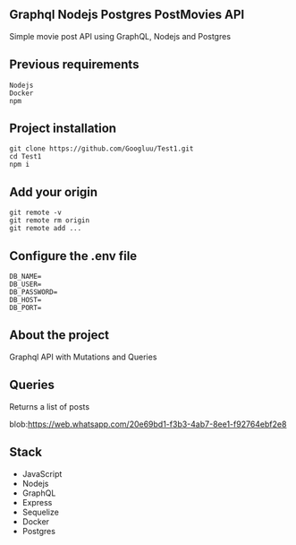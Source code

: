 ## Graphql Nodejs Postgres PostMovies API

Simple movie post API using GraphQL, Nodejs and Postgres

## Previous requirements

```
Nodejs
Docker
npm
```

## Project installation

```
git clone https://github.com/Googluu/Test1.git
cd Test1
npm i
```

## Add your origin

```
git remote -v
git remote rm origin
git remote add ...
```

## Configure the .env file

```
DB_NAME=
DB_USER=
DB_PASSWORD=
DB_HOST=
DB_PORT=
```

## About the project

Graphql API with Mutations and Queries

## Queries

Returns a list of posts

blob:https://web.whatsapp.com/20e69bd1-f3b3-4ab7-8ee1-f92764ebf2e8

## Stack

- JavaScript
- Nodejs
- GraphQL
- Express
- Sequelize
- Docker
- Postgres
